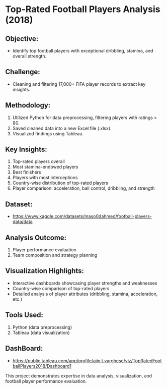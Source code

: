 # Top-Rated Football Players Analysis (2018)

## Objective: 
- Identify top football players with exceptional dribbling, stamina, and overall strength.

## Challenge: 
- Cleaning and filtering 17,000+ FIFA player records to extract key insights.

## Methodology:

1. Utilized Python for data preprocessing, filtering players with ratings > 80.
2. Saved cleaned data into a new Excel file (.xlsx).
3. Visualized findings using Tableau.

## Key Insights:

1. Top-rated players overall
2. Most stamina-endowed players
3. Best finishers
4. Players with most interceptions
5. Country-wise distribution of top-rated players
6. Player comparison: acceleration, ball control, dribbling, and strength

## Dataset:
- https://www.kaggle.com/datasets/maso0dahmed/football-players-data/data

## Analysis Outcome:

1. Player performance evaluation
2. Team composition and strategy planning

## Visualization Highlights:

- Interactive dashboards showcasing player strengths and weaknesses
- Country-wise comparison of top-rated players
- Detailed analysis of player attributes (dribbling, stamina, acceleration, etc.)

## Tools Used:

1. Python (data preprocessing)
2. Tableau (data visualization)

## DashBoard:
- https://public.tableau.com/app/profile/ajin.t.varghese/viz/TopRatedFootballPlayers2018/Dashboard1

This project demonstrates expertise in data analysis, visualization, and football player performance evaluation.
